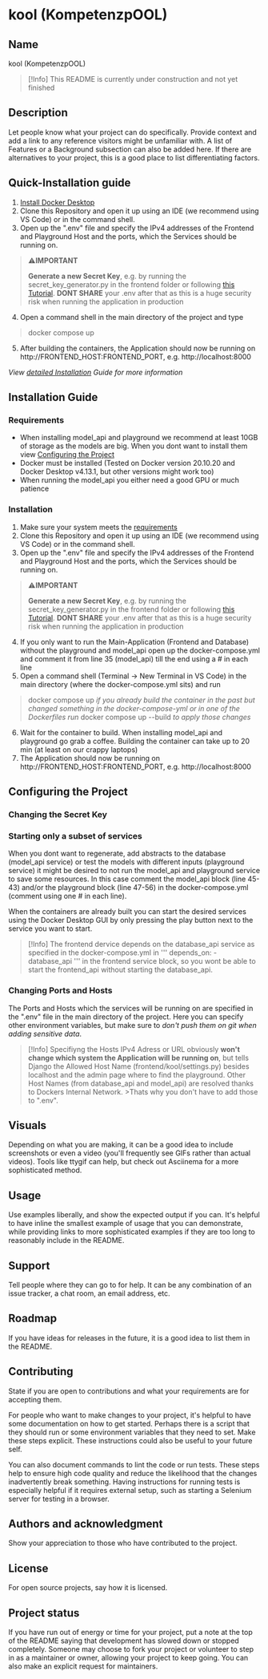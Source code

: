 # kool (KompetenzpOOL)

## Name
kool (KompetenzpOOL)

>[!Info]
> This README is currently under construction and not yet finished

## Description
Let people know what your project can do specifically. Provide context and add a link to any reference visitors might be unfamiliar with. A list of Features or a Background subsection can also be added here. If there are alternatives to your project, this is a good place to list differentiating factors.

## Quick-Installation guide


1. [Install Docker Desktop](https://docs.docker.com/get-docker/)
2. Clone this Repository and open it up using an IDE (we recommend using VS Code) or in the command shell.
3. Open up the ".env" file and specify the IPv4 addresses of the Frontend and Playground Host and the ports, which the Services should be running on. 
> ⚠**IMPORTANT**
>
>**Generate a new Secret Key**, e.g. by running the secret_key_generator.py in the frontend folder or following [this Tutorial](https://www.educative.io/answers/how-to-generate-a-django-secretkey). **DONT SHARE** your .env after that as this is a huge security risk when running the application in production
4. Open a command shell in the main directory of the project and type
> docker compose up
5. After building the containers, the Application should now be running on http://FRONTEND_HOST:FRONTEND_PORT, e.g. http://localhost:8000

*View [detailed Installation](#installation-guide) Guide for more information*

## Installation Guide
### Requirements
- When installing model_api and playground we recommend at least 10GB of storage as the models are big. When you dont want to install them view [Configuring the Project](#configuring-the-project)
- Docker must be installed (Tested on Docker version 20.10.20 and Docker Desktop v4.13.1, but other versions might work too)
- When running the model_api you either need a good GPU or much patience
### Installation
1. Make sure your system meets the [requirements](#installation)  
2. Clone this Repository and open it up using an IDE (we recommend using VS Code) or in the command shell.
3. Open up the ".env" file and specify the IPv4 addresses of the Frontend and Playground Host and the ports, which the Services should be running on.  
> ⚠**IMPORTANT**
>
>**Generate a new Secret Key**, e.g. by running the secret_key_generator.py in the frontend folder or following [this Tutorial](https://www.educative.io/answers/how-to-generate-a-django-secretkey). **DONT SHARE** your .env after that as this is a huge security risk when running the application in production
4. If you only want to run the Main-Application (Frontend and Database) without the playground and model_api open up the docker-compose.yml and comment it from line 35 (model_api) till the end using a # in each line
5. Open a command shell (Terminal -> New Terminal in VS Code) in the main directory (where the docker-compose.yml sits) and run
> docker compose up
*if you already build the container in the past but changed something in the docker-compose-yml or in one of the Dockerfiles run*
> docker compose up --build
*to apply those changes*
6. Wait for the container to build. When installing model_api and playground go grab a coffee. Building the container can take up to 20 min (at least on our crappy laptops)
7. The Application should now be running on http://FRONTEND_HOST:FRONTEND_PORT, e.g. http://localhost:8000

## Configuring the Project
### Changing the Secret Key 

### Starting only a subset of services
When you dont want to regenerate, add abstracts to the database (model_api service) or test the models with different inputs (playground service) it might be desired to not run the model_api and playground service to save some resources. In this case comment the model_api block (line 45-43) and/or the playground block (line 47-56) in the docker-compose.yml (comment using one # in each line).

When the containers are already built you can start the desired services using the Docker Desktop GUI by only pressing the play button next to the service you want to start. 

>[!Info]
>The frontend dervice depends on the database_api service as specified in the docker-compose.yml in
>'''
>depends_on:
>     - database_api
>'''
>in the frontend service block, so you wont be able to start the frontend_api without starting the 
>database_api.
### Changing Ports and Hosts
The Ports and Hosts which the services will be running on are specified in the ".env" file in the main directory of the project. Here you can specify other environment variables, but make sure to *don't push them on git when adding sensitive data*.

>[!Info]
>Specifiyng the Hosts IPv4 Adress or URL obviously **won't change which system the Application will be running on**, but tells Django the Allowed Host Name (frontend/kool/settings.py) besides localhost and 
>the admin page where to find the playground.
>Other Host Names (from database_api and model_api) are resolved thanks to Dockers Internal Network. >Thats why you don't have to add those to ".env". 

## Visuals
Depending on what you are making, it can be a good idea to include screenshots or even a video (you'll frequently see GIFs rather than actual videos). Tools like ttygif can help, but check out Asciinema for a more sophisticated method.


## Usage
Use examples liberally, and show the expected output if you can. It's helpful to have inline the smallest example of usage that you can demonstrate, while providing links to more sophisticated examples if they are too long to reasonably include in the README.

## Support
Tell people where they can go to for help. It can be any combination of an issue tracker, a chat room, an email address, etc.

## Roadmap
If you have ideas for releases in the future, it is a good idea to list them in the README.

## Contributing
State if you are open to contributions and what your requirements are for accepting them.

For people who want to make changes to your project, it's helpful to have some documentation on how to get started. Perhaps there is a script that they should run or some environment variables that they need to set. Make these steps explicit. These instructions could also be useful to your future self.

You can also document commands to lint the code or run tests. These steps help to ensure high code quality and reduce the likelihood that the changes inadvertently break something. Having instructions for running tests is especially helpful if it requires external setup, such as starting a Selenium server for testing in a browser.

## Authors and acknowledgment
Show your appreciation to those who have contributed to the project.

## License
For open source projects, say how it is licensed.

## Project status
If you have run out of energy or time for your project, put a note at the top of the README saying that development has slowed down or stopped completely. Someone may choose to fork your project or volunteer to step in as a maintainer or owner, allowing your project to keep going. You can also make an explicit request for maintainers.